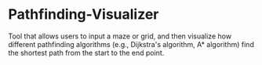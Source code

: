 # Pathfinding-Visualizer
Tool that allows users to input a maze or grid, and then visualize how different pathfinding algorithms (e.g., Dijkstra's algorithm, A* algorithm) find the shortest path from the start to the end point.
